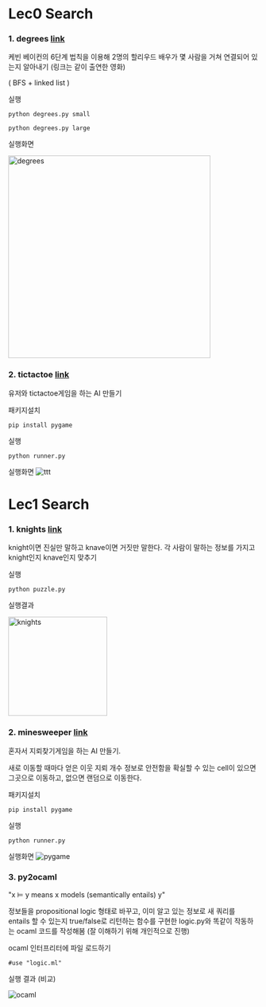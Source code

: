 # Lec0 Search

### 1. degrees [link](https://cs50.harvard.edu/extension/ai/2020/spring/projects/0/degrees/)
케빈 베이컨의 6단계 법칙을 이용해 2명의 할리우드 배우가 몇 사람을 거쳐 연결되어 있는지 알아내기 (링크는 같이 출연한 영화)

( BFS + linked list )

실행 
```
python degrees.py small

python degrees.py large
```
실행화면

<img width="407" alt="degrees" src="https://user-images.githubusercontent.com/33231313/110240520-b2198580-7f8f-11eb-985c-3eab409834fa.PNG">

### 2. tictactoe [link](https://cs50.harvard.edu/extension/ai/2020/spring/projects/0/tictactoe/)
유저와 tictactoe게임을 하는 AI 만들기

패키지설치
```
pip install pygame    
```

실행
```
python runner.py
```

실행화면
![ttt](https://user-images.githubusercontent.com/33231313/110240266-7631f080-7f8e-11eb-8d02-e4e9c3a40318.png)


# Lec1 Search

### 1. knights [link](https://cs50.harvard.edu/extension/ai/2020/spring/projects/1/knights/)
knight이면 진실만 말하고 knave이면 거짓만 말한다.
각 사람이 말하는 정보를 가지고 knight인지 knave인지 맞추기


실행
```
python puzzle.py
```

실행결과

<img width="199" alt="knights" src="https://user-images.githubusercontent.com/33231313/110239998-27d02200-7f8d-11eb-98de-6e30a215aa76.PNG">

### 2. minesweeper [link](https://cs50.harvard.edu/extension/ai/2020/spring/projects/1/minesweeper/)
혼자서 지뢰찾기게임을 하는 AI 만들기.

새로 이동할 때마다 얻은 이웃 지뢰 개수 정보로 안전함을 확실할 수 있는 cell이 있으면 그곳으로 이동하고, 없으면 랜덤으로 이동한다.

패키지설치
```
pip install pygame    
```

실행
```
python runner.py
```

실행화면
![pygame](https://user-images.githubusercontent.com/33231313/110239580-1259f880-7f8b-11eb-9b8a-1592c247babc.png)


### 3. py2ocaml
"x ⊨ y means x models (semantically entails) y"

정보들을 propositional logic 형태로 바꾸고, 이미 알고 있는 정보로 새 쿼리를 entails 할 수 있는지 true/false로 리턴하는 함수를 구현한 logic.py와 똑같이 작동하는 ocaml 코드를 작성해봄 (잘 이해하기 위해 개인적으로 진행)

ocaml 인터프리터에 파일 로드하기
```
#use "logic.ml"
```

실행 결과 (비교)

![ocaml](https://user-images.githubusercontent.com/33231313/110241086-50a6e600-7f92-11eb-8c3a-a30f0e8ea439.png)

